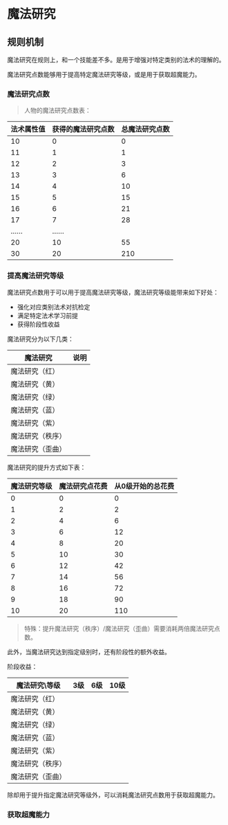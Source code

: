 # 魔法研究






## 规则机制

魔法研究在规则上，和一个技能差不多。是用于增强对特定类别的法术的理解的。

魔法研究点数能够用于提高特定魔法研究等级，或是用于获取超魔能力。


### 魔法研究点数
> 人物的魔法研究点数表：

| 法术属性值 | 获得的魔法研究点数 | 总魔法研究点数 |
| ------------------ | ---------- | ------------------ |
| 10                  | 0| 0 |
| 11                  | 1          | 1 |
| 12                  | 2          | 3 |
| 13                  | 3          | 6 |
| 14                  | 4          | 10 |
| 15                  | 5          | 15 |
| 16                  | 6          | 21 |
| 17                  | 7          | 28 |
| ……                  | ……          |  |
| 20                  | 10          | 55 |
| 30                 | 20         | 210 |



### 提高魔法研究等级

魔法研究点数用于可以用于提高魔法研究等级，魔法研究等级能带来如下好处：

* 强化对应类别法术对抗检定
* 满足特定法术学习前提
* 获得阶段性收益



魔法研究分为以下几类：

| 魔法研究         | 说明 |
| ---------------- | ---- |
| 魔法研究（红）   |      |
| 魔法研究（黄）   |      |
| 魔法研究（绿）   |      |
| 魔法研究（蓝）   |      |
| 魔法研究（紫）   |      |
| 魔法研究（秩序） |      |
| 魔法研究（歪曲） |      |




魔法研究的提升方式如下表：

| 魔法研究等级 | 魔法研究点花费 | 从0级开始的总花费 |
| ------------------ | ---------- | ----------------- |
| 0                  | 0          | 0                 |
| 1                  | 2          | 2                 |
| 2                  | 4          | 6                 |
| 3                  | 6          | 12                 |
| 4                  | 8          | 20                |
| 5                  | 10          | 30                |
| 6                  | 12          | 42                |
| 7                  | 14          | 56                |
| 8                  | 16          | 72                |
| 9                  | 18          | 90                |
| 10                 | 20         | 110                |

> 特殊：提升魔法研究（秩序）/魔法研究（歪曲）需要消耗两倍魔法研究点数。



此外，当魔法研究达到指定级别时，还有阶段性的额外收益。

阶段收益：

| 魔法研究\等级    | 3级  | 6级  | 10级 |
| ---------------- | ---- | ---- | ---- |
| 魔法研究（红）   |      |      |      |
| 魔法研究（黄）   |      |      |      |
| 魔法研究（绿）   |      |      |      |
| 魔法研究（蓝）   |      |      |      |
| 魔法研究（紫）   |      |      |      |
| 魔法研究（秩序） |      |      |      |
| 魔法研究（歪曲） |      |      |      |

除却用于提升指定魔法研究等级外，可以消耗魔法研究点数用于获取超魔能力。



### 获取超魔能力